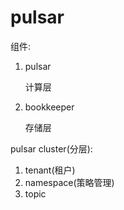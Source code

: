 # pulsar
组件:
1. pulsar

    计算层
1. bookkeeper

    存储层

pulsar cluster(分层):
1. tenant(租户)
1. namespace(策略管理)
1. topic